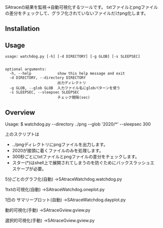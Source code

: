 SAtraceの結果を監視→自動可視化するツールです。
txtファイルとpngファイルの差分をチェックして、グラフ化されていないファイルだけpng化します。

## Installation



## Usage

```
usage: watchdog.py [-h] [-d DIRECTORY] [-g GLOB] [-s SLEEPSEC]


optional arguments:
  -h, --help            show this help message and exit
  -d DIRECTORY, --directory DIRECTORY
                        出力ディレクトリ
  -g GLOB, --glob GLOB  入力ファイル名にglobパターンを使う
  -s SLEEPSEC, --sleepsec SLEEPSEC
                        チェック間隔(sec)
```

## Overview

Usage:
    $ watchdog.py --directory ../png --glob '2020/*' --sleepsec 300

上のスクリプトは

* ../pngディレクトリにpngファイルを出力します。
* 2020が接頭に着くファイルのみを処理します。
* 300秒ごとにtxtファイルとpngファイルの差分をチェックします。
* スター(\*)はshell上で展開されてしまうのを防ぐためにバックスラッシュエスケープが必要。

5分ごとのグラフ化(自動)
→SAtraceWatchdog.watchdog.py

1txtの可視化(自動)
→SAtraceWatchdog.oneplot.py

1日の サマリープロット(自動)
→SAtraceWatchdog.dayplot.py

動的可視化(手動)
→SAtraceGview.gview.py

選択的可視化(手動)
→SAtraceGview.gview.py
